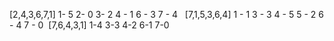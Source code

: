 [2,4,3,6,7,1]
1- 5
2- 0
3- 2
4 - 1
6 - 3
7 - 4
​
​
[7,1,5,3,6,4]
1 - 1
3 - 3
4 - 5
5 - 2
6 - 4
7 - 0
​
[7,6,4,3,1]
1-4
3-3
4-2
6-1
7-0
​
​
​
​
​
​
​
​
​
​
​
​
​
​
​
​
​